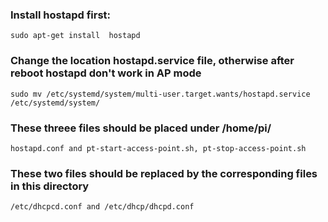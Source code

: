 
### Install hostapd first:

    sudo apt-get install  hostapd

### Change the location hostapd.service file, otherwise after reboot hostapd don't work in AP mode

    sudo mv /etc/systemd/system/multi-user.target.wants/hostapd.service  /etc/systemd/system/







### These threee files should be placed under /home/pi/
    hostapd.conf and pt-start-access-point.sh, pt-stop-access-point.sh





### These two files should be replaced by the corresponding files in this directory

    /etc/dhcpcd.conf and /etc/dhcp/dhcpd.conf
